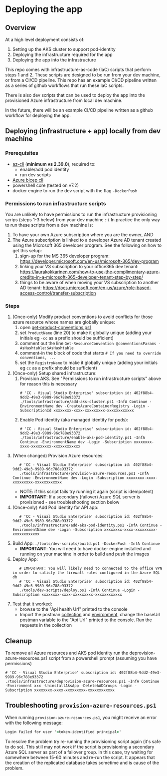 # Deploying the app

## Overview

At a high level deployment consists of:

1. Setting up the AKS cluster to support pod-identity
2. Deploying the infrastructure required for the app
3. Deploying the app into the infrastructure

This repo comes with infrastructure-as-code (IaC) scripts that perform steps 1 and 2. These scripts are designed to be run from your dev machine, or from a CI/CD pipeline.
This repo has an example CI/CD pipeline written as a series of github workflows that run these IaC scripts.

There is also dev scripts that can be used to deploy the app into the provisioned Azure infrastructure from local dev machine.

In the future, there will be an example CI/CD pipeline written as a github workflow for deploying the app.


## Deploying (infrastructure + app) locally from dev machine

### Prerequisites

* [az-cli](https://docs.microsoft.com/en-us/cli/azure/install-azure-cli) (**minimum vs 2.39.0**), required to:
    * enable/add pod identity
    * run dev scripts
* [Azure bicep cli](https://learn.microsoft.com/en-us/azure/azure-resource-manager/bicep/install#install-manually)
* powershell core (tested on v7.2)
* docker engine to run the dev script with the flag `-DockerPush`

### Permissions to run infrastructure scripts

You are unlikely to have permissions to run the infrastructure provisioning scrips (steps 1-3 below) from your dev machine :-(
In practice the only way to run these scripts from a dev machine is:

1. To have your own Azure subscription where you are the owner, AND
2. The Azure subscription is linked to a developer Azure AD tenant created using the Microsoft 365 developer program. See the following on how to get this setup:
    1. sign-up for the MS 365 developer program: <https://developer.microsoft.com/en-us/microsoft-365/dev-program>
    2. linking your VS subscription to your office365 dev tenant: <https://laurakokkarinen.com/how-to-use-the-complimentary-azure-credits-in-a-microsoft-365-developer-tenant-step-by-step/>
    3. things to be aware of when moving your VS subscription to another AD tenant: <https://docs.microsoft.com/en-us/azure/role-based-access-control/transfer-subscription>


### Steps

1. (Once-only) Modify product conventions to avoid conflicts for those azure resource whose names are globally unique:
   1. open [get-product-conventions.ps1](../tools/infrastructure/get-product-conventions.ps1)
   2. set `ProductName` (line 20) to make it globally unique (adding your initials eg `-cc` as a prefix should be sufficient)
   3. comment out the line `Get-ResourceConvention @conventionsParams -AsHashtable:$AsHashtable`
   4. comment-in the block of code that starts `# If you need to override conventions, ...`
   5. set the `RegistryName` to make it globally unique (adding your initials eg `cc` as a prefix should be sufficient)
2. (Once-only) Setup shared infrastructure:
   1. Provision AKS. See "Permissions to run infrastructure scripts" above for reason this is necessary
      ```pwsh
      # 'CC - Visual Studio Enterprise' subscription id: 402f88b4-9dd2-49e3-9989-96c788e93372
      ./tools/infrastructure/add-aks-cluster.ps1 -InfA Continue -EnvironmentName dev -CreateAzureContainerRegistry -Login -SubscriptionId xxxxxxxx-xxxx-xxxxxxxxx-xxxxxxxxxxxx
      ````
   2. Enable Pod identity (aka managed identity for pods):
      ```pwsh
      # 'CC - Visual Studio Enterprise' subscription id: 402f88b4-9dd2-49e3-9989-96c788e93372
      ./tools/infrastructure/enable-aks-pod-identity.ps1 -InfA Continue -EnvironmentName dev -Login -Subscription xxxxxxxx-xxxx-xxxxxxxxx-xxxxxxxxxxxx
      ````
3. (When changed) Provision Azure resources:
   ```pwsh
      # 'CC - Visual Studio Enterprise' subscription id: 402f88b4-9dd2-49e3-9989-96c788e93372
      ./tools/infrastructure/provision-azure-resources.ps1 -InfA Continue -EnvironmentName dev -Login -Subscription xxxxxxxx-xxxx-xxxxxxxxx-xxxxxxxxxxxx
      ````
    * NOTE: if this script fails try running it again (script is idempotent)
    * **IMPORTANT**: If a secondary (failover) Azure SQL server is provisioned - see troubleshooting section below
4. (Once-only) Add Pod identity for API app:
   ```pwsh
      # 'CC - Visual Studio Enterprise' subscription id: 402f88b4-9dd2-49e3-9989-96c788e93372
      ./tools/infrastructure/add-aks-pod-identity.ps1 -InfA Continue -EnvironmentName dev -Login -Subscription xxxxxxxx-xxxx-xxxxxxxxx-xxxxxxxxxxxx
      ````
5. Build App: `./tools/dev-scripts/build.ps1 -DockerPush -InfA Continue`
    * **IMPORTANT**: You will need to have docker engine installed and running on your machine in order to build and push the images
6. Deploy App: 
   ```pwsh
      # IMPORTANT: You will likely need to connected to the office VPN in order to satisfy the firewall rules configured in the Azure SQL db
      # 'CC - Visual Studio Enterprise' subscription id: 402f88b4-9dd2-49e3-9989-96c788e93372
      ./tools/dev-scripts/deploy.ps1 -InfA Continue -Login -Subscription xxxxxxxx-xxxx-xxxxxxxxx-xxxxxxxxxxxx
      ````
7. Test that it worked:
    * browse to the "Api health Url" printed to the console
    * Import the postman [collection](../tests/postman/api.postman_collection.json) and [environment](../tests/postman/api-local.postman_environment.json),
      change the baseUrl postman variable to the "Api Url" printed to the console. Run the requests in the collection


## Cleanup

To remove all Azure resources and AKS pod identity run the deprovision-azure-resources.ps1 script from a powershell prompt (assuming you have permissions)

```pwsh
# 'CC - Visual Studio Enterprise' subscription id: 402f88b4-9dd2-49e3-9989-96c788e93372
./tools/infrastructure/deprovision-azure-resources.ps1 -InfA Continue -Environment xxx -UninstallAksApp -DeleteAADGroups -Login -Subscription xxxxxxxx-xxxx-xxxxxxxxx-xxxxxxxxxxxx
```

## Troubleshooting `provision-azure-resources.ps1`

When running `provision-azure-resources.ps1`, you might receive an error with the following message:

```cmd
Login failed for user '<token-identified principal>'
```

To resolve the problem try re-running the provisioning script again (it's safe to do so). This still may not work if the script
is provisioning a secondary Azure SQL server as part of a failover group. In this case, try waiting for somewhere between 15-60 minutes and re-run the script.
It appears that the creation of the replicated database takes sometime and is cause of the problem.